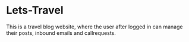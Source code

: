 # Lets-Travel
This is a travel blog website, where the user after logged in can manage their posts, inbound emails and callrequests.
